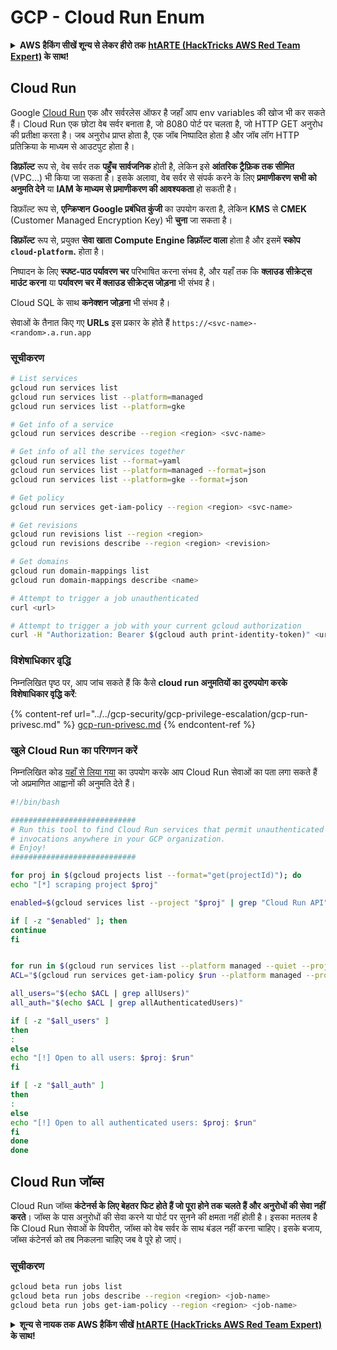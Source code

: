 # GCP - Cloud Run Enum

<details>

<summary><strong>AWS हैकिंग सीखें शून्य से लेकर हीरो तक</strong> <a href="https://training.hacktricks.xyz/courses/arte"><strong>htARTE (HackTricks AWS Red Team Expert)</strong></a><strong> के साथ!</strong></summary>

HackTricks का समर्थन करने के अन्य तरीके:

* यदि आप चाहते हैं कि आपकी **कंपनी का विज्ञापन HackTricks में दिखाई दे** या **HackTricks को PDF में डाउनलोड करें**, तो [**सब्सक्रिप्शन प्लान्स**](https://github.com/sponsors/carlospolop) देखें!
* [**आधिकारिक PEASS & HackTricks स्वैग प्राप्त करें**](https://peass.creator-spring.com)
* [**The PEASS Family**](https://opensea.io/collection/the-peass-family) की खोज करें, हमारा विशेष [**NFTs**](https://opensea.io/collection/the-peass-family) संग्रह
* 💬 [**Discord समूह में शामिल हों**](https://discord.gg/hRep4RUj7f) या [**telegram समूह**](https://t.me/peass) में शामिल हों या मुझे **Twitter** पर 🐦 [**@carlospolopm**](https://twitter.com/carlospolopm) **का पालन करें.**
* **HackTricks के** [**github repos में PRs सबमिट करके अपनी हैकिंग ट्रिक्स साझा करें**](https://github.com/carlospolop/hacktricks) और [**HackTricks Cloud**](https://github.com/carlospolop/hacktricks-cloud).

</details>

## Cloud Run <a href="#reviewing-cloud-run-configurations" id="reviewing-cloud-run-configurations"></a>

Google [Cloud Run](https://cloud.google.com/run) एक और सर्वरलेस ऑफर है जहाँ आप env variables की खोज भी कर सकते हैं। Cloud Run एक छोटा वेब सर्वर बनाता है, जो 8080 पोर्ट पर चलता है, जो HTTP GET अनुरोध की प्रतीक्षा करता है। जब अनुरोध प्राप्त होता है, एक जॉब निष्पादित होता है और जॉब लॉग HTTP प्रतिक्रिया के माध्यम से आउटपुट होता है।

**डिफ़ॉल्ट** रूप से, वेब सर्वर तक **पहुँच** **सार्वजनिक** होती है, लेकिन इसे **आंतरिक ट्रैफ़िक तक सीमित** (VPC...) भी किया जा सकता है।
इसके अलावा, वेब सर्वर से संपर्क करने के लिए **प्रमाणीकरण** **सभी को अनुमति देने** या **IAM के माध्यम से प्रमाणीकरण की आवश्यकता** हो सकती है।

डिफ़ॉल्ट रूप से, **एन्क्रिप्शन** **Google प्रबंधित कुंजी** का उपयोग करता है, लेकिन **KMS** से **CMEK** (Customer Managed Encryption Key) भी **चुना** जा सकता है।

**डिफ़ॉल्ट** रूप से, प्रयुक्त **सेवा खाता** **Compute Engine डिफ़ॉल्ट वाला** होता है और इसमें **स्कोप `cloud-platform`.** होता है।

निष्पादन के लिए **स्पष्ट-पाठ पर्यावरण चर** परिभाषित करना संभव है, और यहाँ तक कि **क्लाउड सीक्रेट्स माउंट करना** या **पर्यावरण चर में क्लाउड सीक्रेट्स जोड़ना** भी संभव है।

Cloud SQL के साथ **कनेक्शन जोड़ना** भी संभव है।

सेवाओं के तैनात किए गए **URLs** इस प्रकार के होते हैं `https://<svc-name>-<random>.a.run.app`

### सूचीकरण
```bash
# List services
gcloud run services list
gcloud run services list --platform=managed
gcloud run services list --platform=gke

# Get info of a service
gcloud run services describe --region <region> <svc-name>

# Get info of all the services together
gcloud run services list --format=yaml
gcloud run services list --platform=managed --format=json
gcloud run services list --platform=gke --format=json

# Get policy
gcloud run services get-iam-policy --region <region> <svc-name>

# Get revisions
gcloud run revisions list --region <region>
gcloud run revisions describe --region <region> <revision>

# Get domains
gcloud run domain-mappings list
gcloud run domain-mappings describe <name>

# Attempt to trigger a job unauthenticated
curl <url>

# Attempt to trigger a job with your current gcloud authorization
curl -H "Authorization: Bearer $(gcloud auth print-identity-token)" <url>
```
### विशेषाधिकार वृद्धि

निम्नलिखित पृष्ठ पर, आप जांच सकते हैं कि कैसे **cloud run अनुमतियों का दुरुपयोग करके विशेषाधिकार वृद्धि करें**:

{% content-ref url="../../gcp-security/gcp-privilege-escalation/gcp-run-privesc.md" %}
[gcp-run-privesc.md](../../gcp-security/gcp-privilege-escalation/gcp-run-privesc.md)
{% endcontent-ref %}

### खुले Cloud Run का परिगणन करें

निम्नलिखित कोड [यहाँ से लिया गया](https://gitlab.com/gitlab-com/gl-security/security-operations/gl-redteam/gcp\_misc/-/blob/master/find\_open\_cloudrun.sh) का उपयोग करके आप Cloud Run सेवाओं का पता लगा सकते हैं जो अप्रमाणित आह्वानों की अनुमति देते हैं।
```bash
#!/bin/bash

############################
# Run this tool to find Cloud Run services that permit unauthenticated
# invocations anywhere in your GCP organization.
# Enjoy!
############################

for proj in $(gcloud projects list --format="get(projectId)"); do
echo "[*] scraping project $proj"

enabled=$(gcloud services list --project "$proj" | grep "Cloud Run API")

if [ -z "$enabled" ]; then
continue
fi


for run in $(gcloud run services list --platform managed --quiet --project $proj --format="get(name)"); do
ACL="$(gcloud run services get-iam-policy $run --platform managed --project $proj)"

all_users="$(echo $ACL | grep allUsers)"
all_auth="$(echo $ACL | grep allAuthenticatedUsers)"

if [ -z "$all_users" ]
then
:
else
echo "[!] Open to all users: $proj: $run"
fi

if [ -z "$all_auth" ]
then
:
else
echo "[!] Open to all authenticated users: $proj: $run"
fi
done
done
```
## Cloud Run जॉब्स

Cloud Run जॉब्स **कंटेनर्स के लिए बेहतर फिट होते हैं जो पूरा होने तक चलते हैं और अनुरोधों की सेवा नहीं करते**। जॉब्स के पास अनुरोधों की सेवा करने या पोर्ट पर सुनने की क्षमता नहीं होती है। इसका मतलब है कि Cloud Run सेवाओं के विपरीत, जॉब्स को वेब सर्वर के साथ बंडल नहीं करना चाहिए। इसके बजाय, जॉब्स कंटेनर्स को तब निकलना चाहिए जब वे पूरे हो जाएं।

### सूचीकरण
```bash
gcloud beta run jobs list
gcloud beta run jobs describe --region <region> <job-name>
gcloud beta run jobs get-iam-policy --region <region> <job-name>
```
<details>

<summary><strong>शून्य से नायक तक AWS हैकिंग सीखें</strong> <a href="https://training.hacktricks.xyz/courses/arte"><strong>htARTE (HackTricks AWS Red Team Expert)</strong></a><strong> के साथ!</strong></summary>

HackTricks का समर्थन करने के अन्य तरीके:

* यदि आप चाहते हैं कि आपकी **कंपनी का विज्ञापन HackTricks में दिखाई दे** या **HackTricks को PDF में डाउनलोड करें** तो [**सब्सक्रिप्शन प्लान्स**](https://github.com/sponsors/carlospolop) देखें!
* [**आधिकारिक PEASS & HackTricks स्वैग प्राप्त करें**](https://peass.creator-spring.com)
* [**The PEASS Family**](https://opensea.io/collection/the-peass-family) की खोज करें, हमारा विशेष [**NFTs**](https://opensea.io/collection/the-peass-family) संग्रह
* 💬 [**Discord समूह में शामिल हों**](https://discord.gg/hRep4RUj7f) या [**telegram समूह**](https://t.me/peass) या **Twitter** 🐦 पर **मुझे फॉलो करें** [**@carlospolopm**](https://twitter.com/carlospolopm)**.**
* **अपनी हैकिंग ट्रिक्स साझा करें, HackTricks** [**HackTricks**](https://github.com/carlospolop/hacktricks) और [**HackTricks Cloud**](https://github.com/carlospolop/hacktricks-cloud) github repos में PRs सबमिट करके.

</details>
